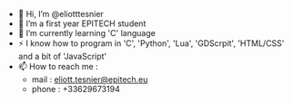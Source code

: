 - 👋 Hi, I’m @eliotttesnier
- 👀 I’m a first year EPITECH student
- 🌱 I’m currently learning 'C' language
- ⚡ I know how to program in 'C', 'Python', 'Lua', 'GDScrpit', 'HTML/CSS' and a bit of 'JavaScript'
- 📫 How to reach me :
    - mail : eliott.tesnier@epitech.eu
    - phone :  +33629673194

<!---
eliotttesnier/eliotttesnier is a ✨ special ✨ repository because its `README.md` (this file) appears on your GitHub profile.
You can click the Preview link to take a look at your changes.
--->
